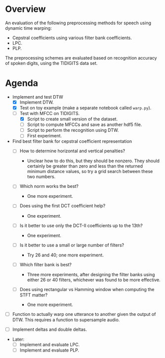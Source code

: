 # Overview

An evaluation of the following preprocessing methods for speech using dynamic time warping:
- Cepstral coefficients using various filter bank coefficients.
- LPC.
- PLP.

The preprocessing schemes are evaluated based on recognition accuracy of spoken digits, using the
TIDIGITS data set.

# Agenda

- Implement and test DTW
  - [x] Implement DTW.
  - [x] Test on toy example (make a separate notebook called `warp.py`).
  - [ ] Test with MFCC on TIDIGITS.
    - [x] Script to create small version of the dataset.
    - [ ] Script to compute MFCCs and save as another hdf5 file.
    - [ ] Script to perform the recognition using DTW.
    - [ ] First experiment.

- Find best filter bank for cepstral coefficient representation
  - [ ] How to determine horizontal and vertical penalties?
    - Unclear how to do this, but they should be nonzero. They should certainly be greater than zero
      and less than the returned minimum distance values, so try a grid search between these two
      numbers.
  - [ ] Which norm works the best?
    - One more experiment.

  - [ ] Does using the first DCT coefficient help?
    - One experiment.
  - [ ] Is it better to use only the DCT-II coefficients up to the 13th?
    - One experiment.
  - [ ] Is it better to use a small or large number of filters?
    - Try 26 and 40; one more experiment.
  - [ ] Which filter bank is best?
    - Three more experiments, after designing the filter banks using either 26 or 40 filters,
      whichever was found to be more effective.
  - [ ] Does using rectangular vs Hamming window when computing the STFT matter?
    - One more experiment.

- [ ] Function to actually warp one utterance to another given the output of DTW. This requires a
      function to supersample audio.

- [ ] Implement deltas and double deltas.

- Later:
  - [ ] Implement and evaluate LPC.
  - [ ] Implement and evaluate PLP.
